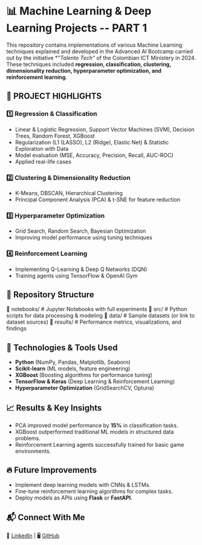 # 📊 Machine Learning & Deep Learning Projects  -- PART 1
This repository contains implementations of various Machine Learning techniques explained and developed in the Advanced AI Bootcamp carried out by the initiative **"Talento Tech"* of the Colombian ICT Ministery in 2024. These techniques included **regression, classification, clustering, dimensionality reduction, hyperparameter optimization, and reinforcement learning**. 

## 🚀 **PROJECT HIGHLIGHTS**  

### 1️⃣ **Regression & Classification**  
- Linear & Logistic Regression, Support Vector Machines (SVM), Decision Trees, Random Forest, XGBoost
- Regularization (L1 (LASSO), L2 (Ridge), Elastic Net) & Statistic Exploration with Data  
- Model evaluation (MSE, Accuracy, Precision, Recall, AUC-ROC)
- Applied real-life cases  

### 2️⃣ **Clustering & Dimensionality Reduction**  
- K-Means, DBSCAN, Hierarchical Clustering  
- Principal Component Analysis (PCA) & t-SNE for feature reduction  

### 3️⃣ **Hyperparameter Optimization**  
- Grid Search, Random Search, Bayesian Optimization  
- Improving model performance using tuning techniques  

### 4️⃣ **Reinforcement Learning**  
- Implementing Q-Learning & Deep Q Networks (DQN)  
- Training agents using TensorFlow & OpenAI Gym  

## 📂 **Repository Structure**
📂 notebooks/ # Jupyter Notebooks with full experiments
📂 src/ # Python scripts for data processing & modeling
📂 data/ # Sample datasets (or link to dataset sources)
📂 results/ # Performance metrics, visualizations, and findings


## 🔧 **Technologies & Tools Used**  
- **Python** (NumPy, Pandas, Matplotlib, Seaborn)  
- **Scikit-learn** (ML models, feature engineering)  
- **XGBoost** (Boosting algorithms for performance tuning)  
- **TensorFlow & Keras** (Deep Learning & Reinforcement Learning)  
- **Hyperparameter Optimization** (GridSearchCV, Optuna)  

## 📈 **Results & Key Insights**  
- PCA improved model performance by **15%** in classification tasks.  
- XGBoost outperformed traditional ML models in structured data problems.  
- Reinforcement Learning agents successfully trained for basic game environments.  

## 🔥 **Future Improvements**  
- Implement deep learning models with CNNs & LSTMs.  
- Fine-tune reinforcement learning algorithms for complex tasks.  
- Deploy models as APIs using **Flask** or **FastAPI**.  

## 📬 **Connect With Me**  
🔗 [LinkedIn](https://linkedin.com/in/yourname) | 🖥️ [GitHub](https://github.com/your-username)  

